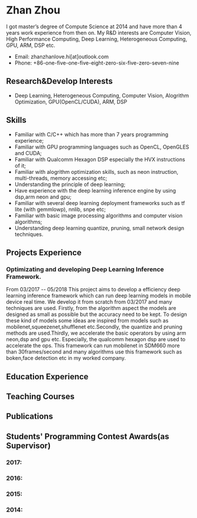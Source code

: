 # Zhan Zhou
  I got master’s degree of Compute Science at 2014 and have more than 4 years work experience from then on. My R&D interests are Computer Vision, High Performance Computing, Deep Learning, Heterogeneous Computing, GPU, ARM, DSP etc.
- Email: zhanzhanlove.hi[at]outlook.com
- Phone: +86-one-five-one-five-eight-zero-six-five-zero-seven-nine

## Research&Develop Interests
- Deep Learning, Heterogeneous Computing, Computer Vision, Alogrithm Optimization, GPU(OpenCL/CUDA), ARM, DSP

## Skills
- Familiar with C/C++ which has more than 7 years programming experience;
- Familiar with GPU programming languages such as OpenCL, OpenGLES and CUDA;
- Familiar with Qualcomm Hexagon DSP especially the HVX instructions of it;
- Familiar with alogrithm optimization skills, such as neon instruction, multi-threads, memory accessing etc; 
- Understanding the principle of deep learning;
- Have experience with the deep learning inference engine by using dsp,arm neon and gpu;
- Familiar with several deep learning deployment frameworks such as tf lite (with gemmlowp), nnlib, snpe etc;
- Familiar with basic image processing algorithms and computer vision algorithms;
- Understanding deep learning quantize, pruning, small network design techniques.

## Projects Experience

### Optimizating and developing Deep Learning Inference Framework.
From 03/2017 -- 05/2018 
This project aims to develop a efficiency deep learning inference framework which can run deep learning models in mobile device real time. We develop it from scratch from 03/2017 and many techniques are used. Firstly, from the algorithm aspect the models are designed as small as possible but the accuracy need to be kept. To design these kind of models some ideas are inspired from models such as mobilenet,squeezenet,shufflenet etc.Secondly, the quantize and pruning methods are used.Thirdly, we accelerate the basic operators by using arm neon,dsp and gpu etc. Especially, the qualcomm hexagon dsp are used to accelerate the ops. This framework can run mobilenet in SDM660 more than 30frames/second and many algorithms use this framework such as boken,face detection etc in my worked company. 

## Education Experience

## Teaching Courses

## Publications

## Students' Programming Contest Awards(as Supervisor)

### 2017:  

### 2016: 

### 2015: 

### 2014:

